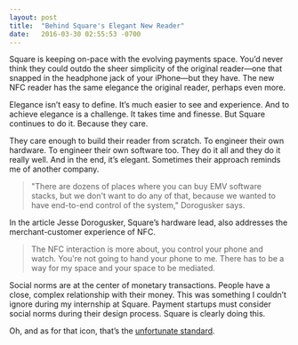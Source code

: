 ```yaml
---
layout: post
title:  "Behind Square's Elegant New Reader"
date:   2016-03-30 02:55:53 -0700
---
```


Square is keeping on-pace with the evolving payments space. You’d never think they could outdo the sheer simplicity of the original reader—one that snapped in the headphone jack of your iPhone—but they have. The new NFC reader has the same elegance the original reader, perhaps even more.

Elegance isn’t easy to define. It’s much easier to see and experience. And to achieve elegance is a challenge. It takes time and finesse. But Square continues to do it. Because they care.

They care enough to build their reader from scratch. To engineer their own hardware. To engineer their own software too. They do it all and they do it really well. And in the end, it’s elegant. Sometimes their approach reminds me of another company.
> "There are dozens of places where you can buy EMV software stacks, but we don't want to do any of that, because we wanted to have end-to-end control of the system," Dorogusker says.

In the article Jesse Dorogusker, Square’s hardware lead, also addresses the merchant-customer experience of NFC.

> The NFC interaction is more about, you control your phone and watch. You're not going to hand your phone to me. There has to be a way for my space and your space to be mediated.

Social norms are at the center of monetary transactions. People have a close, complex relationship with their money. This was something I couldn’t ignore during my internship at Square. Payment startups must consider social norms during their design process. Square is clearly doing this.

Oh, and as for that icon, that’s the [unfortunate standard](http://www.emvco.com/best_practices.aspx?id=117).